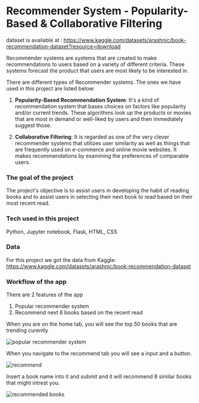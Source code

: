 # Recommender System - Popularity-Based & Collaborative Filtering

dataset is available at : https://www.kaggle.com/datasets/arashnic/book-recommendation-dataset?resource=download


Recommender systems are systems that are created to make recommendations to users based on a variety of different criteria. These systems forecast the product that users are most likely to be interested in.

There are different types of Recommender systems. The ones we have used in this project are listed below:

1. <b>Popularity-Based Recommendation System</b>: It's a kind of recommendation system that bases choices on factors like popularity and/or current trends. These algorithms look up the products or movies that are most in demand or well-liked by users and then immediately suggest those.

2. <b>Collaborative Filtering</b>: It is regarded as one of the very clever recommender systems that utilizes user similarity as well as things that are frequently used on e-commerce and online movie websites. It makes recommendations by examining the preferences of comparable users.

### The goal of the project

The project's objective is to assist users in developing the habit of reading books and to assist users in selecting their next book to read based on their most recent read.


### Tech used in this project
Python, Jupyter notebook, Flask, HTML, CSS


### Data

For this project we got the data from Kaggle: https://www.kaggle.com/datasets/arashnic/book-recommendation-dataset


### Workflow of the app

There are 2 features of the app
1. Popular recommender system
2. Recommend next 8 books based on the recent read

When you are on the home tab, you will see the top 50 books that are trending curently

![popular recommender system](https://user-images.githubusercontent.com/35398605/210285359-1e5e6d17-4b27-4d46-9286-507632f50ea2.JPG)


When you navigate to the recommend tab you will see a input and a button.

![recommend](https://user-images.githubusercontent.com/35398605/210285582-5b051920-a4b1-42ec-a77d-9f66f077a505.JPG)


Insert a book name into it and submit and it will recommend 8 similar books that might intrest you.

![recommended books](https://user-images.githubusercontent.com/35398605/210285588-232e9578-b71f-4b71-af20-6632250bdd26.JPG)

